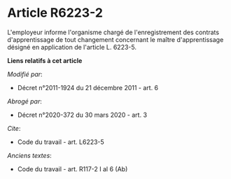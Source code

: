 # Article R6223-2

L'employeur informe l'organisme chargé de l'enregistrement des contrats d'apprentissage de tout changement concernant le
maître d'apprentissage désigné en application de l'article L. 6223-5.

**Liens relatifs à cet article**

_Modifié par_:

  - Décret n°2011-1924 du 21 décembre 2011 - art. 6

_Abrogé par_:

  - Décret n°2020-372 du 30 mars 2020 - art. 3

_Cite_:

  - Code du travail - art. L6223-5

_Anciens textes_:

  - Code du travail - art. R117-2 I al 6 (Ab)
